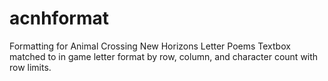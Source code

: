 # acnhformat
Formatting for Animal Crossing New Horizons Letter Poems
Textbox matched to in game letter format by row, column, and character count with row limits.
